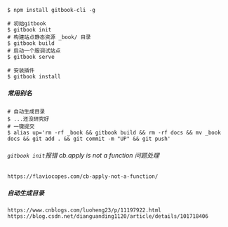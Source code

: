 ```shell
$ npm install gitbook-cli -g
```

```shell
# 初始gitbook
$ gitbook init
# 构建站点静态资源 _book/ 目录
$ gitbook build
# 启动一个服调试站点
$ gitbook serve

# 安装插件
$ gitbook install
```



##### 常用别名

```shell
# 自动生成目录
$ ...还没研究好
# 一键提交
$ alias up='rm -rf _book && gitbook build && rm -rf docs && mv _book docs && git add . && git commit -m "UP" && git push'
```



###### `gitbook init`报错 cb.apply is not a function 问题处理

```
https://flaviocopes.com/cb-apply-not-a-function/
```



##### 自动生成目录

```
https://www.cnblogs.com/luoheng23/p/11197922.html
https://blog.csdn.net/dianguanding1120/article/details/101718406
```

